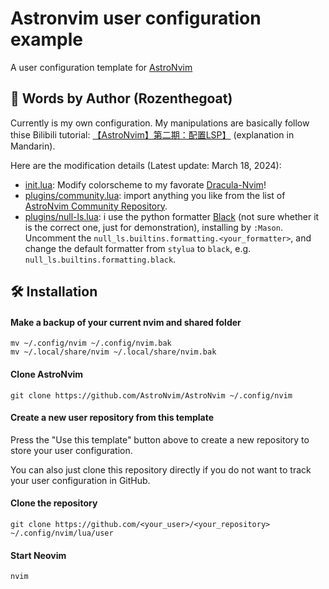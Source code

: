 # Astronvim user configuration example

A user configuration template for [AstroNvim](https://github.com/astronvim/astronvim)

## 💩 Words by Author (Rozenthegoat)

Currently is my own configuration. My manipulations are basically follow thise Bilibili tutorial: [【AstroNvim】第二期：配置LSP】](https://www.bilibili.com/video/BV1b6421g7ie/?share_source=copy_web&vd_source=2f7d54f6d49d848e1876f20b78edc9fe) (explanation in Mandarin).

Here are the modification details (Latest update: March 18, 2024):

+ [init.lua](https://github.com/rozenthegoat/rozen-astrovim/blob/main/init.lua): Modify colorscheme to my favorate [Dracula-Nvim](https://github.com/astronvim/astrocommunity/tree/main/lua/astrocommunity/colorscheme/dracula-nvim)!
+ [plugins/community.lua](https://github.com/rozenthegoat/rozen-astrovim/blob/main/plugins/community.lua): import anything you like from the list of [AstroNvim Community Repository](https://github.com/astronvim/astrocommunity).
+ [plugins/null-ls.lua](https://github.com/rozenthegoat/rozen-astrovim/blob/main/plugins/null-ls.lua): i use the python formatter [Black](https://github.com/averms/black-nvim) (not sure whether it is the correct one, just for demonstration), installing by `:Mason`. Uncomment the `null_ls.builtins.formatting.<your_formatter>`, and change the default formatter from `stylua` to `black`, e.g. `null_ls.builtins.formatting.black`.


## 🛠️ Installation

#### Make a backup of your current nvim and shared folder

```shell
mv ~/.config/nvim ~/.config/nvim.bak
mv ~/.local/share/nvim ~/.local/share/nvim.bak
```

#### Clone AstroNvim

```shell
git clone https://github.com/AstroNvim/AstroNvim ~/.config/nvim
```

#### Create a new user repository from this template

Press the "Use this template" button above to create a new repository to store your user configuration.

You can also just clone this repository directly if you do not want to track your user configuration in GitHub.

#### Clone the repository

```shell
git clone https://github.com/<your_user>/<your_repository> ~/.config/nvim/lua/user
```

#### Start Neovim

```shell
nvim
```
